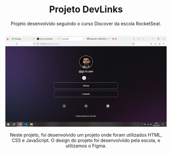<h1 align=center>Projeto DevLinks</h1>
<p align=center>Projeto desenvolvido seguindo o curso Discover da escola RocketSeat.</p>
<br>
<img src="preview.png" alt="Print da tela do projeto"> </img>
<br>
<p align= center>Neste projeto, foi desenvolvido um projeto onde foram utilizados HTML, CSS e JavaScript. O design do projeto foi desenvolviido pela escola, e utilizamos o Figma. 
</p>